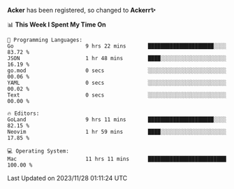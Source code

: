 **Acker** has been registered, so changed to **Ackerr✨**

<!--START_SECTION:waka-->
📊 **This Week I Spent My Time On** 

```text
💬 Programming Languages: 
Go                       9 hrs 22 mins       █████████████████████░░░░   83.72 % 
JSON                     1 hr 48 mins        ████░░░░░░░░░░░░░░░░░░░░░   16.19 % 
go.mod                   0 secs              ░░░░░░░░░░░░░░░░░░░░░░░░░   00.06 % 
YAML                     0 secs              ░░░░░░░░░░░░░░░░░░░░░░░░░   00.02 % 
Text                     0 secs              ░░░░░░░░░░░░░░░░░░░░░░░░░   00.00 % 

🔥 Editors: 
GoLand                   9 hrs 11 mins       █████████████████████░░░░   82.15 % 
Neovim                   1 hr 59 mins        ████░░░░░░░░░░░░░░░░░░░░░   17.85 % 

💻 Operating System: 
Mac                      11 hrs 11 mins      █████████████████████████   100.00 % 
```


 Last Updated on 2023/11/28 01:11:24 UTC
<!--END_SECTION:waka-->
